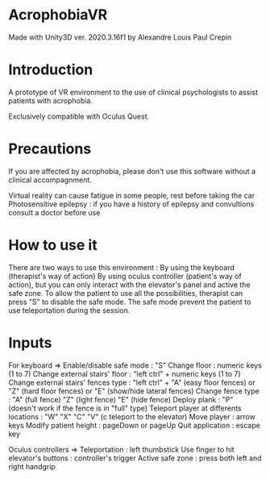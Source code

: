# AcrophobiaVR
Made with Unity3D ver. 2020.3.16f1
by
Alexandre Louis
Paul Crepin

# Introduction

A prototype of VR environment to the use of clinical psychologists to assist patients with acrophobia.

Exclusively compatible with Oculus Quest.

# Precautions
If you are affected by acrophobia, please don't use this software without a clinical accompagnment.

Virtual reality can cause fatigue in some people, rest before taking the car
Photosensitive epilepsy : if you have a history of epilepsy and convultions consult a doctor before use

# How to use it

There are two ways to use this environment :
By using the keyboard (therapist's way of action)
By using oculus controller (patient's way of action), but you can only interact with the elevator's panel and active the safe zone. To allow the patient to use all the possibilities, therapist can press "S" to disable the safe mode. The safe mode prevent the patient to use teleportation during the session.

# Inputs
For keyboard =>
Enable/disable safe mode : "S"
Change floor : numeric keys (1 to 7)
Change external stairs' floor : "left ctrl" + numeric keys (1 to 7)
Change external stairs' fences type : "left ctrl" + "A" (easy floor fences) or "Z" (hard floor fences) or "E" (show/hide lateral fences)
Change fence type : "A" (full fence) "Z" (light fence) "E" (hide fence)
Deploy plank : "P" (doesn't work if the fence is in "full" type)
Teleport player at differents locations : "W" "X" "C" "V" (c teleport to the elevator)
Move player : arrow keys
Modify patient height : pageDown or pageUp
Quit application : escape key

Oculus controllers =>
Teleportation : left thumbstick
Use finger to hit elevator's buttons : controller's trigger
Active safe zone : press both left and right handgrip
